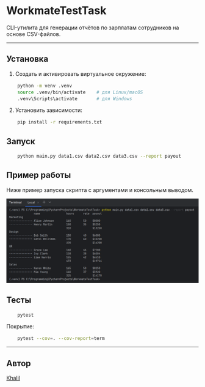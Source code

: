 # WorkmateTestTask

CLI-утилита для генерации отчётов по зарплатам сотрудников на основе CSV-файлов.

---

## Установка

1. Создать и активировать виртуальное окружение:

```bash
    python -m venv .venv
    source .venv/bin/activate    # для Linux/macOS
    .venv\Scripts\activate       # для Windows
````

2. Установить зависимости:

```bash
    pip install -r requirements.txt
```

## Запуск

```bash
    python main.py data1.csv data2.csv data3.csv --report payout
```

## Пример работы

Ниже пример запуска скрипта с аргументами и консольным выводом.

![img.png](img.png)

## Тесты

```bash
    pytest
```

Покрытие:

```bash
    pytest --cov=. --cov-report=term
```

---

## Автор

[Khalil](https://t.me/itskhalilS)

